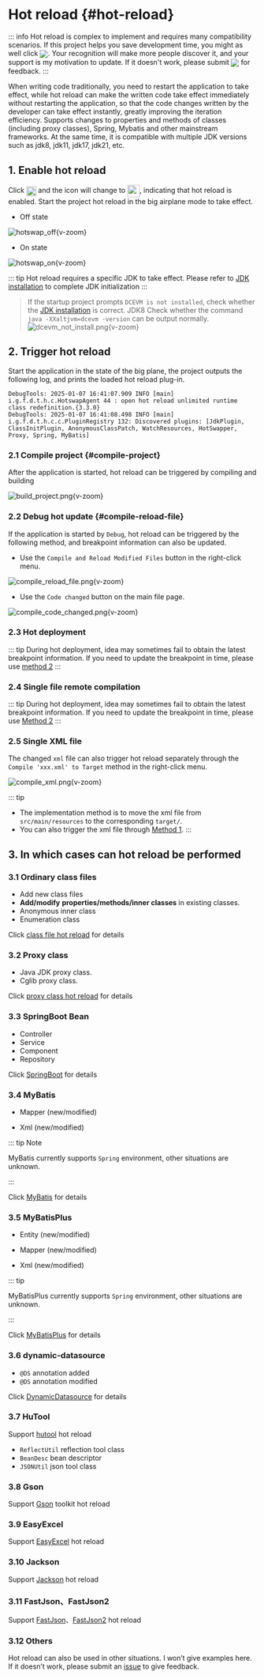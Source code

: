 # Hot reload <Badge type="warning" text="beta" /> {#hot-reload}

::: info
Hot reload is complex to implement and requires many compatibility scenarios. If this project helps you save development time, you might as well click <a target="_blank" href="https://github.com/future0923/debug-tools"><img src="https://img.shields.io/github/stars/future0923/debug-tools?style=flat&logo=GitHub" style="display: inline-block; vertical-align: middle;" /></a>. Your recognition will make more people discover it, and your support is my motivation to update. If it doesn't work, please submit <a target="_blank" href="https://github.com/future0923/debug-tools/issues"><img src="https://img.shields.io/github/issues-closed/future0923/debug-tools?style=flat&logo=github" style="display: inline-block; vertical-align: middle;" /></a> for feedback.
:::

When writing code traditionally, you need to restart the application to take effect, while hot reload can make the written code take effect immediately without restarting the application, so that the code changes written by the developer can take effect instantly, greatly improving the iteration efficiency. Supports changes to properties and methods of classes (including proxy classes), Spring, Mybatis and other mainstream frameworks. At the same time, it is compatible with multiple JDK versions such as jdk8, jdk11, jdk17, jdk21, etc.

## 1. Enable hot reload

Click <img src="/icon/hotswap.svg" style="display: inline-block; width: 20px; height: 20px; vertical-align: middle;" /> and the icon will change to <img src="/icon/hotswap_on.svg" style="display: inline-block; width: 25px; height: 25px; vertical-align: middle;" />, indicating that hot reload is enabled. Start the project hot reload in the big airplane mode to take effect.

- Off state

![hotswap_off](/images/hotswap_off.png){v-zoom}

- On state

![hotswap_on](/images/hotswap_on.png){v-zoom}

::: tip
Hot reload requires a specific JDK to take effect. Please refer to [JDK installation](install#jdk) to complete JDK initialization
:::

> If the startup project prompts `DCEVM is not installed`, check whether the [JDK installation](install#jdk) is correct. JDK8 Check whether the command `java -XXaltjvm=dcevm -version` can be output normally.
> ![dcevm_not_install.png](/images/dcevm_not_install.png){v-zoom}

## 2. Trigger hot reload

Start the application in the state of the big plane, the project outputs the following log, and prints the loaded hot reload plug-in.

```text
DebugTools: 2025-01-07 16:41:07.909 INFO [main] i.g.f.d.t.h.c.HotswapAgent 44 : open hot reload unlimited runtime class redefinition.{3.3.0}
DebugTools: 2025-01-07 16:41:08.498 INFO [main] i.g.f.d.t.h.c.c.PluginRegistry 132: Discovered plugins: [JdkPlugin, ClassInitPlugin, AnonymousClassPatch, WatchResources, HotSwapper, Proxy, Spring, MyBatis]
```

### 2.1 Compile project {#compile-project}

After the application is started, hot reload can be triggered by compiling and building

![build_project.png](/images/build_project.png){v-zoom}

### 2.2 Debug hot update {#compile-reload-file}

If the application is started by `Debug`, hot reload can be triggered by the following method, and breakpoint information can also be updated.

- Use the `Compile and Reload Modified Files` button in the right-click menu.

![compile_reload_file.png](/images/compile_reload_file.png){v-zoom}

- Use the `Code changed` button on the main file page.

![compile_code_changed.png](/images/compile_code_changed.png){v-zoom}

### 2.3 Hot deployment

<!--@include: ./parts/hot-deploy-muti-file.md-->

::: tip
During hot deployment, idea may sometimes fail to obtain the latest breakpoint information. If you need to update the breakpoint in time, please use [method 2](#compile-reload-file)
:::

### 2.4 Single file remote compilation

<!--@include: ./parts/hot-deploy-one-file.md-->

::: tip
During hot deployment, idea may sometimes fail to obtain the latest breakpoint information. If you need to update the breakpoint in time, please use [Method 2](#compile-reload-file)
:::

### 2.5 Single XML file

The changed `xml` file can also trigger hot reload separately through the `Compile 'xxx.xml' to Target` method in the right-click menu.

![compile_xml.png](/images/compile_xml.png){v-zoom}

::: tip
- The implementation method is to move the xml file from `src/main/resources` to the corresponding `target/`.
- You can also trigger the xml file through [Method 1](#compile-project).
  :::

## 3. In which cases can hot reload be performed

### 3.1 Ordinary class files

- Add new class files
- **Add/modify** **properties/methods/inner classes** in existing classes.
- Anonymous inner class
- Enumeration class

Click [class file hot reload](hot-reload-class.md) for details

### 3.2 Proxy class

- Java JDK proxy class.
- Cglib proxy class.

Click [proxy class hot reload](hot-reload-proxy.md) for details

### 3.3 SpringBoot Bean

- Controller
- Service
- Component
- Repository

Click [SpringBoot](hot-reload-springboot.md) for details

### 3.4 MyBatis

- Mapper (new/modified)

- Xml (new/modified)

::: tip Note

MyBatis currently supports `Spring` environment, other situations are unknown.

:::

Click [MyBatis](hot-reload-mybatis.md) for details

### 3.5 MyBatisPlus

- Entity (new/modified)

- Mapper (new/modified)

- Xml (new/modified)

::: tip

MyBatisPlus currently supports `Spring` environment, other situations are unknown.

:::

Click [MyBatisPlus](hot-reload-mybatis-plus.md) for details

### 3.6 dynamic-datasource

- `@DS` annotation added
- `@DS` annotation modified

Click [DynamicDatasource](dynamic-datasource.md) for details

### 3.7 HuTool

Support [hutool](https://hutool.cn) hot reload

- `ReflectUtil` reflection tool class
- `BeanDesc` bean descriptor
- `JSONUtil` json tool class

### 3.8 Gson

Support [Gson](https://github.com/google/gson) toolkit hot reload

### 3.9 EasyExcel

Support [EasyExcel](https://github.com/alibaba/easyexcel) hot reload

### 3.10 Jackson

Support [Jackson](https://github.com/FasterXML/jackson-databind) hot reload

### 3.11 FastJson、FastJson2

Support [FastJson](https://github.com/alibaba/fastjson)、[FastJson2](https://github.com/alibaba/fastjson2) hot reload

### 3.12 Others

Hot reload can also be used in other situations. I won’t give examples here. If it doesn’t work, please submit an [issue](https://github.com/future0923/debug-tools/issues) to give feedback.